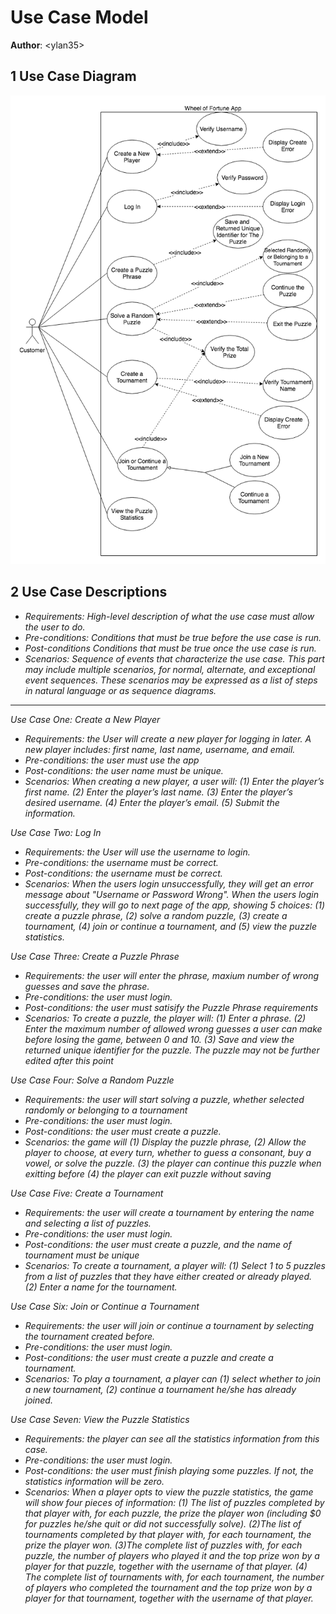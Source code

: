 # Use Case Model

**Author**: \<ylan35\>

## 1 Use Case Diagram

![](images/Use_Case_Model.png)

## 2 Use Case Descriptions

- *Requirements: High-level description of what the use case must allow the user to do.*
- *Pre-conditions: Conditions that must be true before the use case is run.*
- *Post-conditions Conditions that must be true once the use case is run.*
- *Scenarios: Sequence of events that characterize the use case. This part may include multiple scenarios, for normal, alternate, and exceptional event sequences. These scenarios may be expressed as a list of steps in natural language or as sequence diagrams.*

-------------------------------------------------------------------------------------------------------------------------------------------------

*Use Case One: Create a New Player*

- *Requirements: the User will create a new player for logging in later. A new player includes: first name, last name, username, and email.*
- *Pre-conditions: the user must use the app*
- *Post-conditions: the user name must be unique.*
- *Scenarios: When creating a new player, a user will: (1) Enter the player’s first name. (2) Enter the player’s last name. (3) Enter the player’s desired username. (4) Enter the player’s email. (5) Submit the information.*

*Use Case Two: Log In*

- *Requirements: the User will use the username to login.*
- *Pre-conditions: the username must be correct.*
- *Post-conditions: the username must be correct.*
- *Scenarios: When the users login unsuccessfully, they will get an error message about "Username or Password Wrong". When the users login successfully, they will go to next page of the app, showing 5 choices: (1) create a puzzle phrase, (2) solve a random puzzle, (3) create a tournament, (4) join or continue a tournament, and (5) view the puzzle statistics.*

*Use Case Three: Create a Puzzle Phrase*

- *Requirements: the user will enter the phrase, maxium number of wrong guesses and save the phrase.*
- *Pre-conditions: the user must login.*
- *Post-conditions: the user must satisify the Puzzle Phrase requirements*
- *Scenarios: To create a puzzle, the player will: (1) Enter a phrase. (2) Enter the maximum number of allowed wrong guesses a user can make before losing the game, between 0 and 10. (3) Save and view the returned unique identifier for the puzzle. The puzzle may not be further edited after this point*

*Use Case Four: Solve a Random Puzzle*

- *Requirements: the user will start solving a puzzle, whether selected randomly or belonging to a tournament*
- *Pre-conditions: the user must login.*
- *Post-conditions: the user must create a puzzle.*
- *Scenarios:  the game will (1) Display the puzzle phrase, (2) Allow the player to choose, at every turn, whether to guess a consonant, buy a vowel, or solve the puzzle. (3) the player can continue this puzzle when exitting before (4) the player can exit puzzle without saving*

*Use Case Five: Create a Tournament*

- *Requirements: the user will create a tournament by entering the name and selecting a list of puzzles.*
- *Pre-conditions: the user must login.*
- *Post-conditions: the user must create a puzzle, and the name of tournament must be unique*
- *Scenarios: To create a tournament, a player will: (1) Select 1 to 5 puzzles from a list of puzzles that they have either created or already played. (2) Enter a name for the tournament.*

*Use Case Six: Join or Continue a Tournament*

- *Requirements: the user will join or continue a tournament by selecting the tournament created before.*
- *Pre-conditions: the user must login.*
- *Post-conditions: the user must create a puzzle and create a tournament.*
- *Scenarios: To play a tournament, a player can (1) select whether to join a new tournament, (2) continue a tournament he/she has already joined.*

*Use Case Seven: View the Puzzle Statistics*

- *Requirements: the player can see all the statistics information from this case.*
- *Pre-conditions: the user must login.*
- *Post-conditions: the user must finish playing some puzzles. If not, the statistics information will be zero.*
- *Scenarios: When a player opts to view the puzzle statistics, the game will show four pieces of information:
(1) The list of puzzles completed by that player with, for each puzzle, the prize the player won (including $0 for puzzles he/she quit or did not successfully solve). (2)The list of tournaments completed by that player with, for each tournament, the prize the player won. (3)The complete list of puzzles with, for each puzzle, the number of players who played it and the top prize won by a player for that puzzle, together with the username of that player. (4) The complete list of tournaments with, for each tournament, the number of players who completed the tournament and the top prize won by a player for that tournament, together with the username of that player.*



